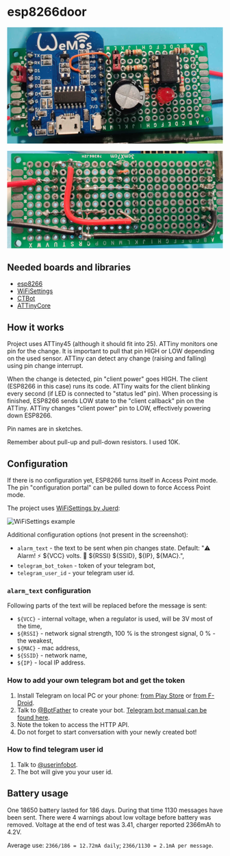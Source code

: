 # esp8266door

![pic1](https://github.com/gdmn/esp8266door/blob/master/pic1.jpg)

![pic2](https://github.com/gdmn/esp8266door/blob/master/pic2.jpg)

## Needed boards and libraries

- [esp8266](https://github.com/esp8266/Arduino)
- [WiFiSettings](https://github.com/Juerd/ESP-WiFiSettings)
- [CTBot](https://github.com/shurillu/CTBot)
- [ATTinyCore](https://github.com/SpenceKonde/ATTinyCore)

## How it works

Project uses ATTiny45 (although it should fit into 25).
ATTiny monitors one pin for the change.
It is important to pull that pin HIGH or LOW depending on the used sensor.
ATTiny can detect any change (raising and falling) using pin change interrupt.

When the change is detected, pin "client power" goes HIGH.
The client (ESP8266 in this case) runs its code.
ATTiny waits for the client blinking every second (if LED is connected to "status led" pin).
When processing is finished, ESP8266 sends LOW state to the "client callback" pin on the ATTiny.
ATTiny changes "client power" pin to LOW, effectively powering down ESP8266.

Pin names are in sketches.

Remember about pull-up and pull-down resistors. I used 10K.

## Configuration

If there is no configuration yet, ESP8266 turns itself in Access Point mode.
The pin "configuration portal" can be pulled down to force Access Point mode.

The project uses [WiFiSettings by Juerd](https://github.com/Juerd/ESP-WiFiSettings):

![WiFiSettings example](https://github.com/Juerd/ESP-WiFiSettings/blob/master/screenshots/basic-example.png)

Additional configuration options (not present in the screenshot):

- ``alarm_text`` - the text to be sent when pin changes state. Default: "⚠️ Alarm! ⚡ ${VCC} volts. 📶 ${RSSI} ${SSID}, ${IP}, ${MAC}.",
- ``telegram_bot_token`` - token of your telegram bot,
- ``telegram_user_id`` - your telegram user id.

### ``alarm_text`` configuration

Following parts of the text will be replaced before the message is sent:

- ``${VCC}`` - internal voltage, when a regulator is used, will be 3V most of the time,
- ``${RSSI}`` - network signal strength, 100 % is the strongest signal, 0 % - the weakest,
- ``${MAC}`` - mac address,
- ``${SSID}`` - network name,
- ``${IP}`` - local IP address.

### How to add your own telegram bot and get the token

1. Install Telegram on local PC or your phone: [from Play Store](https://play.google.com/store/apps/details?id=org.telegram.messenger) or [from F-Droid](https://f-droid.org/en/packages/org.telegram.messenger/).
1. Talk to [@BotFather](https://telegram.me/botfather) to create your bot. [Telegram bot manual can be found here](https://core.telegram.org/bots).
1. Note the token to access the HTTP API.
1. Do not forget to start conversation with your newly created bot!

### How to find telegram user id

1. Talk to [@userinfobot](https://telegram.me/userinfobot).
1. The bot will give you your user id.

## Battery usage

One 18650 battery lasted for 186 days. During that time 1130 messages have been sent. There were 4 warnings about low voltage before battery was removed. Voltage at the end of test was 3.41, charger reported 2366mAh to 4.2V.

Average use: ``2366/186 = 12.72mA daily``; ``2366/1130 = 2.1mA per message``.

